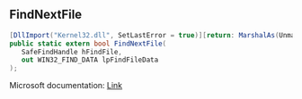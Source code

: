 ## FindNextFile

```csharp
[DllImport("Kernel32.dll", SetLastError = true)][return: MarshalAs(UnmanagedType.Bool)]
public static extern bool FindNextFile(
   SafeFindHandle hFindFile,
   out WIN32_FIND_DATA lpFindFileData
);
```

Microsoft documentation: [Link](https://docs.microsoft.com/en-us/windows/win32/api/fileapi/nf-fileapi-findnextfilew)
